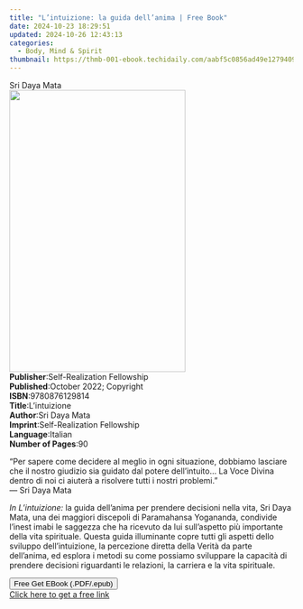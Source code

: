 ```yaml
---
title: "L’intuizione: la guida dell’anima | Free Book"
date: 2024-10-23 18:29:51
updated: 2024-10-26 12:43:13
categories:
  - Body, Mind & Spirit
thumbnail: https://thmb-001-ebook.techidaily.com/aabf5c0856ad49e127940967fdbc4ddc144c4778cb87a6faba4b876704c23d6f.jpg
---
```

<main id="book-container">
  <div class="flex flex-col">
    <div class="book-brief flex-1 py-6 px-4 sm:p-6 md:py-10 md:px-8">
      <!-- brief-->
      <div class="book-brief-main">Sri Daya Mata</div>
    </div>
    <div
      class="book-meta-info flex-1 grid gap-4 col-start-1 col-end-3 row-start-1 sm:mb-6 sm:grid-cols-4 lg:gap-6 lg:col-start-2 lg:row-end-6 lg:row-span-6 lg:mb-0"
    >
      <div
        class="book-meta-info-left place-content-center mt-4 p-4 text-sm leading-6 col-start-2 col-span-2 dark:text-slate-400"
      >
        <img
          class="w-full h-500 object-cover rounded-lg sm:h-255 sm:col-span-2 lg:col-span-full"
          src="https://img-001-ebook.techidaily.com/92df28b4a2e1c1bcbc6563ae5d1330aa0438308af3ae6eff63048397e0290a74.jpg"
          alt=""
          width="312"
          height="500"
        />
      </div>
      <div
        class="book-meta-info-right mt-2 col-start-1 row-start-2 col-span-3 self-center"
      >
        <!-- meta data  -->
        <div class="flex flex-col px-4 md:px-8">
          <div class="flex-1">
            <strong>Publisher</strong>:<span class="px-2"
              >Self-Realization Fellowship</span
            >
          </div>
          <div class="flex-1">
            <strong>Published</strong>:<span class="px-2"
              >October 2022; Copyright</span
            >
          </div>
          <div class="flex-1">
            <strong>ISBN</strong>:<span class="px-2">9780876129814</span>
          </div>
          <div class="flex-1">
            <strong>Title</strong>:<span class="px-2">L’intuizione</span>
          </div>
          <div class="flex-1">
            <strong>Author</strong>:<span class="px-2">Sri Daya Mata</span>
          </div>
          <div class="flex-1">
            <strong>Imprint</strong>:<span class="px-2"
              >Self-Realization Fellowship</span
            >
          </div>
          <div class="flex-1">
            <strong>Language</strong>:<span class="px-2">Italian</span>
          </div>
          <div class="flex-1">
            <strong>Number of Pages</strong>:<span class="px-2">90</span>
          </div>
        </div>
      </div>
    </div>
    <div class="book-description flex-1 py-6 px-4 sm:p-6 md:py-10 md:px-8">
      <div class="book-description-main">
        <div accordion-content="" id="description">
          <p>
            “Per sapere come decidere al meglio in ogni situazione, dobbiamo
            lasciare che il nostro giudizio sia guidato dal potere dell’intuito…
            La Voce Divina dentro di noi ci aiuterà a risolvere tutti i nostri
            problemi.”<br />— Sri Daya Mata
          </p>
          <p>
            <i>In L’intuizione:</i> la guida dell’anima per prendere decisioni
            nella vita, Sri Daya Mata, una dei maggiori discepoli di Paramahansa
            Yogananda, condivide l’inest imabi le saggezza che ha ricevuto da
            lui sull’aspetto più importante della vita spirituale. Questa guida
            illuminante copre tutti gli aspetti dello sviluppo dell’intuizione,
            la percezione diretta della Verità da parte dell’anima, ed esplora i
            metodi su come possiamo sviluppare la capacità di prendere decisioni
            riguardanti le relazioni, la carriera e la vita spirituale.
          </p>
        </div>
      </div>
    </div>
    <div class="book-excerpts flex-1 py-6 px-4 sm:p-6 md:py-10 md:px-8"></div>
    <div
      class="book-about-author flex-1 py-6 px-4 sm:p-6 md:py-10 md:px-8"
    ></div>
    <div class="book-free-get flex-1 py-6 px-4 sm:p-6 md:py-10 md:px-8">
      <button
        id="btn-free-get"
        class="bg-blue-500 hover:bg-blue-700 text-white font-bold py-2 px-4 rounded"
      >
        Free Get EBook (.PDF/.epub)
      </button>
      <div id="countdown-display" class="px-2 text-lg mt-2"></div>
      <a
        id="free-link"
        class="hidden bg-blue-500 hover:bg-blue-700 text-white font-bold py-2 px-4 rounded"
        href="https://www.ebooks.com/en-us/book/210696348/l-intuizione-la-guida-dell-anima/sri-daya-mata/"
        target="_blank"
        >Click here to get a free link</a
      >
    </div>
    <script>
      let countdownTime = 0;
      let countdownInterval = null;
      document
        .getElementById('btn-free-get')
        .addEventListener('click', startCountdown);
      function startCountdown() {
        countdownTime = new Date().getTime() + 60000 * 3;
        countdownInterval = setInterval(updateCountdown, 1000);
        document.getElementById('btn-free-get').disabled = true;
        document
          .getElementById('btn-free-get')
          .classList.add('bg-gray-500', 'cursor-not-allowed');
      }
      function updateCountdown() {
        let currentTime = new Date().getTime();
        let timeLeft = countdownTime - currentTime;
        let secondsLeft = Math.floor(timeLeft / 1000);
        document.getElementById('countdown-display').innerHTML =
          `Remaining time: ${secondsLeft} seconds.`;
        if (secondsLeft <= 0) {
          clearInterval(countdownInterval);
          document.getElementById('btn-free-get').classList.add('hidden');
          document.getElementById('free-link').classList.remove('hidden');
          document.getElementById('countdown-display').innerHTML = '';
        }
      }
    </script>
  </div>
</main>
